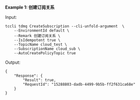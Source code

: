 **Example 1: 创建订阅关系**



Input: 

```
tccli tdmq CreateSubscription --cli-unfold-argument  \
    --EnvironmentId default \
    --Remark 创建订阅关系 \
    --IsIdempotent true \
    --TopicName cloud_test \
    --SubscriptionName cloud_sub \
    --AutoCreatePolicyTopic true
```

Output: 
```
{
    "Response": {
        "Result": true,
        "RequestId": "15288803-dadb-4499-9b5b-ff2f631ca68e"
    }
}
```

